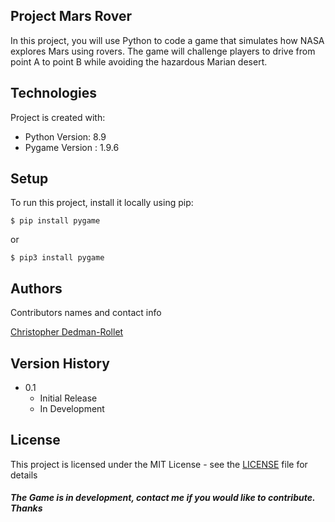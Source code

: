 ## Project Mars Rover
In this project, you will use Python to code a game that simulates how NASA explores Mars using rovers. The game will challenge players to drive from point A to point B while avoiding the hazardous Marian desert.
	
## Technologies
Project is created with:
* Python Version: 8.9
* Pygame Version : 1.9.6
	
## Setup
To run this project, install it locally using pip:

```
$ pip install pygame
```
or
```
$ pip3 install pygame
```
## Authors

Contributors names and contact info

[Christopher Dedman-Rollet](https://twitter.com/DedmanRollet)

## Version History
* 0.1
  * Initial Release
  * In Development

## License
This project is licensed under the MIT License - see the [LICENSE](/LICENSE) file for details

#### ***The Game is  in development, contact me if you would like to contribute. Thanks***
